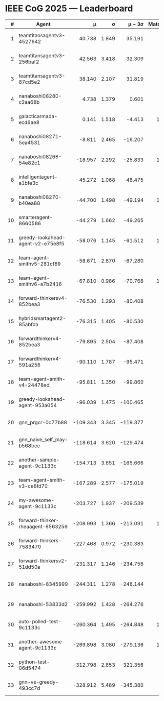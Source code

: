 # IEEE CoG 2025 — Leaderboard

| # | Agent | μ | σ | μ − 3σ | Matches | Updated |
|---:|---|---:|---:|---:|---:|---|
| 1 | teamtitansagentv3-4527642 | 40.738 | 1.849 | 35.191 | 840 | 2025-09-01 03:37 |
| 2 | teamtitansagentv3-256baf2 | 42.563 | 3.418 | 32.309 | 980 | 2025-09-01 03:37 |
| 3 | teamtitansagentv3-87cd5e2 | 38.140 | 2.107 | 31.819 | 960 | 2025-09-01 03:37 |
| 4 | nanaboshi08280-c2aa68b | 4.738 | 1.379 | 0.601 | 980 | 2025-09-01 03:37 |
| 5 | galacticarmada-ecd6ae8 | 0.141 | 1.518 | -4.413 | 1020 | 2025-09-01 03:37 |
| 6 | nanaboshi08271-5ea4531 | -8.811 | 2.465 | -16.207 | 940 | 2025-09-01 03:37 |
| 7 | nanaboshi08268-54e82c1 | -18.957 | 2.292 | -25.833 | 1100 | 2025-09-01 03:37 |
| 8 | intelligentagent-a1bfe3c | -45.272 | 1.068 | -48.475 | 831 | 2025-09-01 03:37 |
| 9 | nanaboshi08270-b40ea88 | -44.700 | 1.498 | -49.194 | 1040 | 2025-09-01 03:37 |
| 10 | smarteragent-8660586 | -44.279 | 1.662 | -49.265 | 711 | 2025-09-01 03:37 |
| 11 | greedy-lookahead-agent-v2-e75e8f5 | -58.076 | 1.145 | -61.512 | 1210 | 2025-09-01 03:37 |
| 12 | team-agent-smithv5-281cf89 | -58.671 | 2.870 | -67.280 | 920 | 2025-09-01 03:37 |
| 13 | team-agent-smithv6-a7b2416 | -67.810 | 0.986 | -70.768 | 1140 | 2025-09-01 03:37 |
| 14 | forward-thinkersv4-852bea3 | -76.530 | 1.293 | -80.408 | 637 | 2025-09-01 03:37 |
| 15 | hybridsmartagent2-85abfda | -76.315 | 1.405 | -80.530 | 924 | 2025-09-01 03:37 |
| 16 | forwardthinkerv4-852bea3 | -79.895 | 2.504 | -87.408 | 891 | 2025-09-01 03:37 |
| 17 | forwardthinkerv4-591a256 | -90.110 | 1.787 | -95.471 | 786 | 2025-09-01 03:37 |
| 18 | team-agent-smith-v4-24478ed | -95.811 | 1.350 | -99.860 | 840 | 2025-09-01 03:37 |
| 19 | greedy-lookahead-agent-953a054 | -96.039 | 1.475 | -100.465 | 970 | 2025-09-01 03:37 |
| 20 | gnn_prgcr-0c77b88 | -109.343 | 3.345 | -119.377 | 900 | 2025-09-01 03:37 |
| 21 | gnn_naive_self_play-b568bee | -118.614 | 3.620 | -129.474 | 380 | 2025-09-01 03:37 |
| 22 | another-sample-agent-9c1133c | -154.713 | 3.651 | -165.666 | 980 | 2025-09-01 03:37 |
| 23 | team-agent-smith-v3-ce6fd70 | -167.289 | 2.577 | -175.019 | 780 | 2025-09-01 03:37 |
| 24 | my-awesome-agent-9c1133c | -203.727 | 1.937 | -209.539 | 940 | 2025-09-01 03:37 |
| 25 | forward-thinker-rheaagent-6563256 | -208.993 | 1.366 | -213.091 | 1080 | 2025-09-01 03:37 |
| 26 | forward-thinkers-7583470 | -227.468 | 0.972 | -230.383 | 900 | 2025-09-01 03:37 |
| 27 | forward-thinkersv2-51dd50a | -231.317 | 1.146 | -234.756 | 720 | 2025-09-01 03:37 |
| 28 | nanaboshi-8345999 | -244.311 | 1.278 | -248.144 | 840 | 2025-09-01 03:37 |
| 29 | nanaboshi-53833d2 | -259.992 | 1.428 | -264.276 | 920 | 2025-09-01 03:37 |
| 30 | auto-polled-test-9c1133c | -260.364 | 1.495 | -264.848 | 1120 | 2025-09-01 03:37 |
| 31 | another-awesome-agent-9c1133c | -269.898 | 3.080 | -279.136 | 1220 | 2025-09-01 03:37 |
| 32 | python-test-06d5474 | -312.798 | 2.853 | -321.356 | 860 | 2025-09-01 03:37 |
| 33 | gnn-vs-greedy-493cc7d | -328.912 | 5.489 | -345.380 | 980 | 2025-09-01 03:37 |

